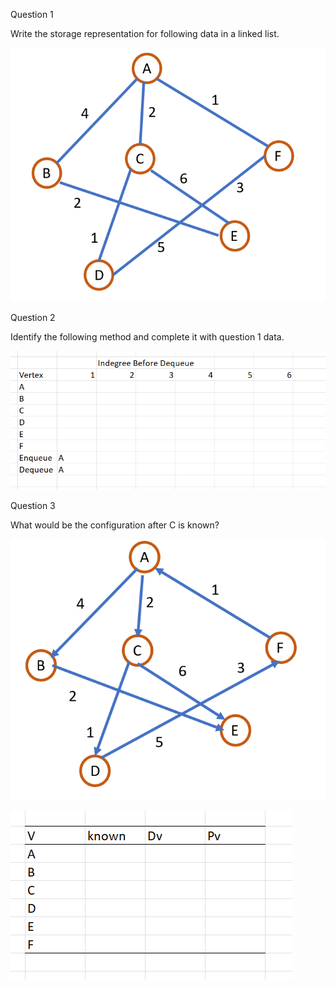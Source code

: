 Question 1

Write the storage representation for following data in a linked list.

![Q1](Question1a.png)



Question 2

Identify the following method and complete it with question 1 data.

![Q2](Question2a.png)


Question 3

What would be the configuration after C is known?

![Q3](Question1d.png)

![Q3](Question3a.png)
